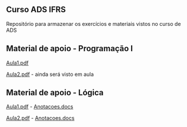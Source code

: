 ## Curso ADS IFRS
Repositório para armazenar os exercícios e materiais vistos no curso de ADS

## Material de apoio - Programação I
[Aula1.pdf](https://docs.google.com/presentation/d/1NLTbv8Wk2Te2O7o-pXriPJro_BqbZ-wh7UDSZRmhLAg/edit?usp=sharing)

[Aula2.pdf](https://docs.google.com/presentation/d/1kKcrZLQ9VZptV4SL7WfLAKZEo_qVrj1HUo0LHzqpYwU/edit#slide=id.p) - ainda será visto em aula

## Material de apoio - Lógica
[Aula1.pdf](https://moodle.feliz.ifrs.edu.br/pluginfile.php/185086/mod_resource/content/3/cap1.pdf) - [Anotacoes.docs](https://onedrive.live.com/view.aspx?resid=5BF7E2B26F3F28A1%21172593&authkey=!AA10h-1ZF-mpE48)

[Aula2.pdf](https://moodle.feliz.ifrs.edu.br/pluginfile.php/185092/mod_resource/content/0/cap2.pdf) - [Anotacoes.docs](https://onedrive.live.com/view.aspx?resid=5BF7E2B26F3F28A1%21172615&authkey=!AIXBJWZzBK2cNN4)

